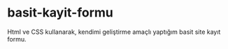 # basit-kayit-formu
Html ve CSS kullanarak, kendimi geliştirme amaçlı yaptığım basit site kayıt formu. 
